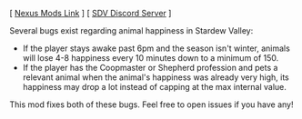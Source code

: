 [ [Nexus Mods Link](https://www.nexusmods.com/stardewvalley/mods/1809) ] [ [SDV Discord Server](https://discord.gg/stardewvalley) ]

Several bugs exist regarding animal happiness in Stardew Valley:

 * If the player stays awake past 6pm and the season isn't winter, animals will lose 4-8 happiness every 10 minutes down to a minimum of 150.
 * If the player has the Coopmaster or Shepherd profession and pets a relevant animal when the animal's happiness was already very high, its happiness may drop a lot instead of capping at the max internal value.

This mod fixes both of these bugs. Feel free to open issues if you have any!
